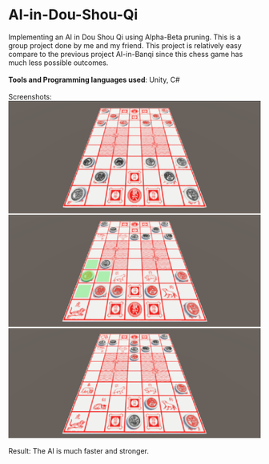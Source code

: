 # AI-in-Dou-Shou-Qi
Implementing an AI in Dou Shou Qi using Alpha-Beta pruning. This is a group project done by me and my friend.
This project is relatively easy compare to the previous project AI-in-Banqi since this chess game has much less possible outcomes.
<br><br>
__Tools and Programming languages used__: Unity, C#<br><br>
Screenshots: <br>
![sth](/images/1.PNG)<br>
![sth](/images/2.PNG)<br>
![sth](/images/3.PNG)<br>

Result: The AI is much faster and stronger.
